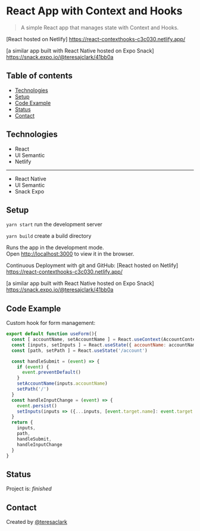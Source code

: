 # React App with Context and Hooks
> A simple React app that manages state with Context and Hooks.

[React hosted on Netlify] https://react-contexthooks-c3c030.netlify.app/

[a similar app built with React Native hosted on Expo Snack] https://snack.expo.io/@teresajclark/41bb0a

## Table of contents
* [Technologies](#technologies)
* [Setup](#setup)
* [Code Example](#code-example)
* [Status](#status)
* [Contact](#contact)

## Technologies
* React
* UI Semantic
* Netlify
----
* React Native
* UI Semantic
* Snack Expo 

## Setup

`yarn start` run the development server

`yarn build` create a build directory

Runs the app in the development mode.\
Open [http://localhost:3000](http://localhost:3000) to view it in the browser.

Continuous Deployment with git and GitHub:
[React hosted on Netlify] https://react-contexthooks-c3c030.netlify.app/

[a similar app built with React Native hosted on Expo Snack] https://snack.expo.io/@teresajclark/41bb0a

## Code Example

Custom hook for form management:
```js
export default function useForm(){
  const [ accountName, setAccountName ] = React.useContext(AccountContext)
  const [inputs, setInputs ] = React.useState({ accountName: accountName })
  const [path, setPath ] = React.useState('/account')

  const handleSubmit = (event) => {
    if (event) {
      event.preventDefault()
    }
    setAccountName(inputs.accountName)
    setPath('/')
  }
  const handleInputChange = (event) => {
    event.persist()
    setInputs(inputs => ({...inputs, [event.target.name]: event.target.value}))
  }
  return {
    inputs,
    path,
    handleSubmit,
    handleInputChange
  }
}
```

## Status
Project is: _finished_

## Contact
Created by [@teresaclark](https://github.com/tclark000/)
